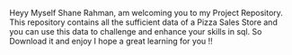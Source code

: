 Heyy Myself Shane Rahman, am welcoming you to my Project Repository. 
This repository contains all the sufficient data of a Pizza Sales Store and you can use this data
to challenge and enhance your skills in sql. So Download it and enjoy
I hope a great learning for you !!
